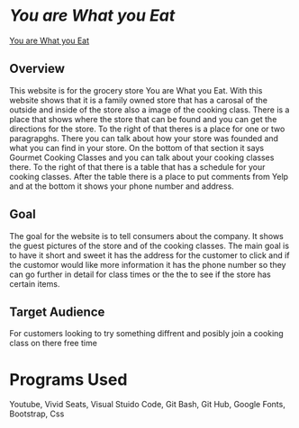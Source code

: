# *You are What you Eat*
[You are What you Eat](https://luke3g.github.io/whatyoueat/)
## Overview
This website is for the grocery store You are What you Eat. With this website shows that it is a family owned store that has a carosal of the outside and inside of the store also a image of the cooking class. There is a place that shows where the store that can be found and you can get the directions for the store. To the right of that theres is a place for one or two paragrapghs. There you can talk about how your store was founded and what you can find in your store. On the bottom of that section it says Gourmet Cooking Classes and you can talk about your cooking classes there. To the right of that there is a table that has a schedule for your cooking classes. After the table there is a place to put comments from Yelp and at the bottom it shows your phone number and address.

## Goal
The goal for the website is to tell consumers about the company. It shows the guest pictures of the store and of the cooking classes. The main goal is to have it short and sweet it has the address for the customer to click and if the customor would like more information it has the phone number so they can go further in detail for class times or the the to see if the store has certain items.

## Target Audience
For customers looking to try something diffrent and posibly join a cooking class on there free time

# Programs Used
Youtube, Vivid Seats, Visual Stuido Code, Git Bash, Git Hub, Google Fonts, Bootstrap, Css
